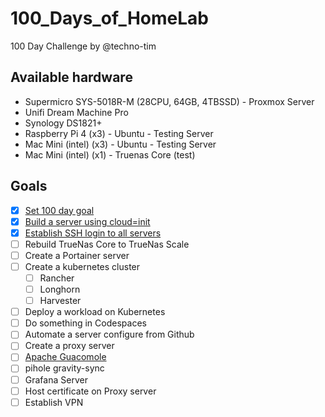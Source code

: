 # 100_Days_of_HomeLab
100 Day Challenge by @techno-tim


## Available hardware

- Supermicro SYS-5018R-M (28CPU, 64GB, 4TBSSD)  -  Proxmox Server
- Unifi Dream Machine Pro
- Synology DS1821+
- Raspberry Pi 4 (x3) - Ubuntu - Testing Server
- Mac Mini (intel) (x3) - Ubuntu -  Testing Server
- Mac Mini (intel) (x1) - Truenas Core (test)

## Goals

- [x] [Set 100 day goal](https://github.com/mmockus/100_Days_of_HomeLab/issues/1)
- [x] [Build a server using cloud=init](https://github.com/mmockus/100_Days_of_HomeLab/issues/2)
- [x] [Establish SSH login to all servers](https://github.com/mmockus/100_Days_of_HomeLab/issues/3)
- [ ] Rebuild TrueNas Core to TrueNas Scale
- [ ] Create a Portainer server
- [ ] Create a kubernetes cluster
  - [ ] Rancher
  - [ ] Longhorn
  - [ ] Harvester
- [ ] Deploy a workload on Kubernetes
- [ ] Do something in Codespaces
- [ ] Automate a server configure from Github
- [ ] Create a proxy server
- [ ] [Apache Guacomole](https://guacamole.apache.org/)
- [ ] pihole gravity-sync
- [ ] Grafana Server
- [ ] Host certificate on Proxy server
- [ ] Establish VPN
